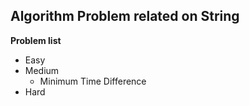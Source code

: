## Algorithm Problem related on String

**Problem list**
* Easy
* Medium
	* Minimum Time Difference
* Hard